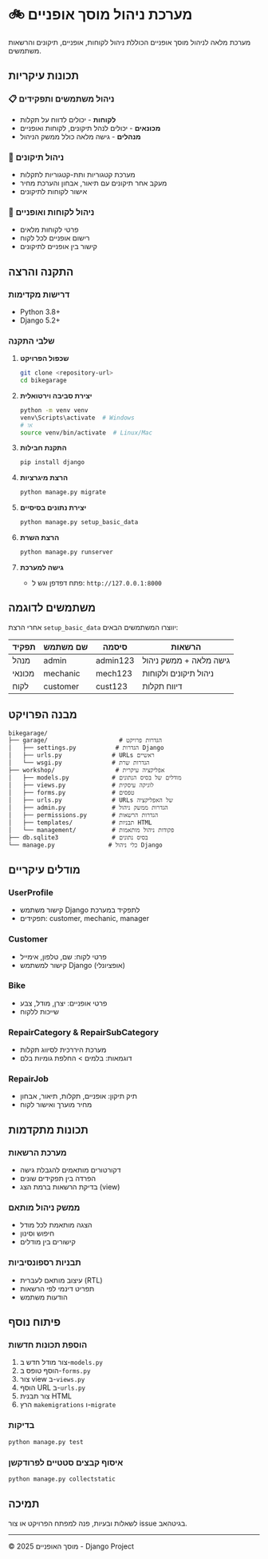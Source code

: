 # 🚲 מערכת ניהול מוסך אופניים

מערכת מלאה לניהול מוסך אופניים הכוללת ניהול לקוחות, אופניים, תיקונים והרשאות משתמשים.

## תכונות עיקריות

### 📋 ניהול משתמשים ותפקידים
- **לקוחות** - יכולים לדווח על תקלות
- **מכונאים** - יכולים לנהל תיקונים, לקוחות ואופניים
- **מנהלים** - גישה מלאה כולל ממשק הניהול

### 🔧 ניהול תיקונים
- מערכת קטגוריות ותת-קטגוריות לתקלות
- מעקב אחר תיקונים עם תיאור, אבחון והערכת מחיר
- אישור לקוחות לתיקונים

### 👥 ניהול לקוחות ואופניים
- פרטי לקוחות מלאים
- רישום אופניים לכל לקוח
- קישור בין אופניים לתיקונים

## התקנה והרצה

### דרישות מקדימות
- Python 3.8+
- Django 5.2+

### שלבי התקנה

1. **שכפול הפרויקט**
   ```bash
   git clone <repository-url>
   cd bikegarage
   ```

2. **יצירת סביבה וירטואלית**
   ```bash
   python -m venv venv
   venv\Scripts\activate  # Windows
   # או
   source venv/bin/activate  # Linux/Mac
   ```

3. **התקנת חבילות**
   ```bash
   pip install django
   ```

4. **הרצת מיגרציות**
   ```bash
   python manage.py migrate
   ```

5. **יצירת נתונים בסיסיים**
   ```bash
   python manage.py setup_basic_data
   ```

6. **הרצת השרת**
   ```bash
   python manage.py runserver
   ```

7. **גישה למערכת**
   - פתח דפדפן וגש ל: `http://127.0.0.1:8000`

## משתמשים לדוגמה

אחרי הרצת `setup_basic_data` יווצרו המשתמשים הבאים:

| תפקיד | שם משתמש | סיסמה | הרשאות |
|-------|----------|--------|---------|
| מנהל | admin | admin123 | גישה מלאה + ממשק ניהול |
| מכונאי | mechanic | mech123 | ניהול תיקונים ולקוחות |
| לקוח | customer | cust123 | דיווח תקלות |

## מבנה הפרויקט

```
bikegarage/
├── garage/                    # הגדרות פרויקט
│   ├── settings.py           # הגדרות Django
│   ├── urls.py              # URLs ראשיים
│   └── wsgi.py              # הגדרות שרת
├── workshop/                 # אפליקציה עיקרית
│   ├── models.py            # מודלים של בסיס הנתונים
│   ├── views.py             # לוגיקה עיסקית
│   ├── forms.py             # טפסים
│   ├── urls.py              # URLs של האפליקציה
│   ├── admin.py             # הגדרות ממשק ניהול
│   ├── permissions.py       # הגדרות הרשאות
│   ├── templates/           # תבניות HTML
│   └── management/          # פקודות ניהול מותאמות
├── db.sqlite3               # בסיס נתונים
└── manage.py               # כלי ניהול Django
```

## מודלים עיקריים

### UserProfile
- קישור משתמש Django לתפקיד במערכת
- תפקידים: customer, mechanic, manager

### Customer
- פרטי לקוח: שם, טלפון, אימייל
- קישור למשתמש Django (אופציונלי)

### Bike
- פרטי אופניים: יצרן, מודל, צבע
- שייכות ללקוח

### RepairCategory & RepairSubCategory
- מערכת היררכית לסיווג תקלות
- דוגמאות: בלמים > החלפת גומיות בלם

### RepairJob
- תיק תיקון: אופניים, תקלות, תיאור, אבחון
- מחיר מוערך ואישור לקוח

## תכונות מתקדמות

### מערכת הרשאות
- דקורטורים מותאמים להגבלת גישה
- הפרדה בין תפקידים שונים
- בדיקת הרשאות ברמת הצג (view)

### ממשק ניהול מותאם
- הצגה מותאמת לכל מודל
- חיפוש וסינון
- קישורים בין מודלים

### תבניות רספונסיביות
- עיצוב מותאם לעברית (RTL)
- תפריט דינמי לפי הרשאות
- הודעות משתמש

## פיתוח נוסף

### הוספת תכונות חדשות
1. צור מודל חדש ב-`models.py`
2. הוסף טופס ב-`forms.py`
3. צור view ב-`views.py`
4. הוסף URL ב-`urls.py`
5. צור תבנית HTML
6. הרץ `makemigrations` ו-`migrate`

### בדיקות
```bash
python manage.py test
```

### איסוף קבצים סטטיים לפרודקשן
```bash
python manage.py collectstatic
```

## תמיכה

לשאלות ובעיות, פנה למפתח הפרויקט או צור issue בגיטהאב.

---

© 2025 מוסך האופניים - Django Project

